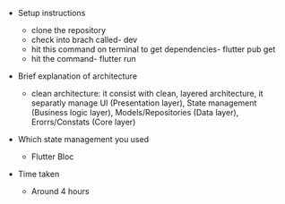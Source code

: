 - Setup instructions
    * clone the repository
    * check into brach called- dev
    * hit this command on terminal to get dependencies- flutter pub get
    * hit the command- flutter run

- Brief explanation of architecture
    * clean architecture: it consist with clean, layered architecture, it separatly manage UI (Presentation layer), State management (Business logic layer), Models/Repositories (Data layer), Erorrs/Constats (Core layer)

- Which state management you used
    * Flutter Bloc

- Time taken
    * Around 4 hours